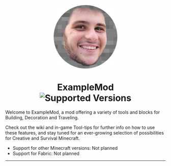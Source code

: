 <p align="center"><img src="logo.png" alt="Logo" width="200"></p>
<h1 align="center">ExampleMod<br>
	<img src="https://img.shields.io/badge/Available%20for-MC%201.16.5-c70039" alt="Supported Versions">
</h1>

Welcome to ExampleMod, a mod offering a variety of tools and blocks for Building, Decoration and Traveling.

Check out the wiki and in-game Tool-tips for further info on how to use these features, and stay tuned for an ever-growing selection of possibilities for Creative and Survival Minecraft.

- Support for other Minecraft versions: Not planned
- Support for Fabric: Not planned
<hr>
